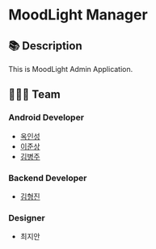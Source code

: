 # MoodLight Manager

## 📚 Description
This is MoodLight Admin Application.

## 👨‍👧‍👦 Team

### Android Developer
- [옥인성](https://github.com/inseong04) 
- [이준상](https://github.com/samgashyeong) 
- [김병주](https://github.com/sh596)

### Backend Developer 
- [김형진](https://github.com/KHJcode)

### Designer 
- 최지안

